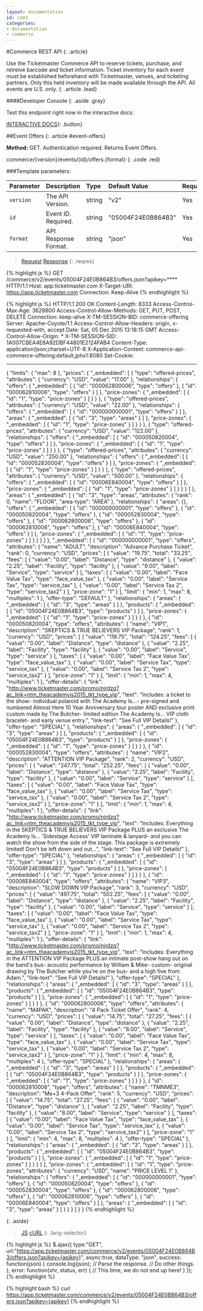 ```yaml
---
layout: documentation
id: com1
categories:
- documentation
- commerce
---
```


#Commerce REST API
{: .article}

Use the Ticketmaster Commerce API to reserve tickets, purchase, and retreive barcode and ticket information. Ticket inventory for each event must be established beforehand with Ticketmaster, venues, and ticketing partners. Only this held inventory will be made available through the API. All events are U.S. only.
{: .article .lead}

####Developer Console
{: .aside .gray}

Test this endpoint right now in the interactive docs:

[INTERACTIVE DOCS](/products-and-docs/apis/interactive-console/){: .button}

##Event Offers
{: .article #event-offers}

**Method:** GET.
Authentication required.
Returns Event Offers.

commerce/{version}/events/{id}/offers.{format}
{: .code .red}

###Template parameters:

| Parameter  | Description          | Type              | Default Value      | Required |
|:-----------|:---------------------|:----------------- |:------------------ |:-------- |
| `version`  | The API Version.     | string            |       "v2"         | Yes      |
| `id`       | Event ID. Required.  | string            | "05004F24E0B864B3" | Yes      |
| `format`   | API Response Format. | string            |       "json"       | Yes      |


>[Request](#req)
>[Response](#res)
{: .reqres}

{% highlight js %}
GET /commerce/v2/events/05004F24E0B864B3/offers.json?apikey=**** HTTP/1.1
Host:
app.ticketmaster.com
X-Target-URI:
https://app.ticketmaster.com
Connection:
Keep-Alive
{% endhighlight %}

{% highlight js %}
HTTP/1.1 200 OK
Content-Length:
8333
Access-Control-Max-Age:
3628800
Access-Control-Allow-Methods:
GET, PUT, POST, DELETE
Connection:
keep-alive
X-TM-SESSION-BID:
commerce-offering
Server:
Apache-Coyote/1.1
Access-Control-Allow-Headers:
origin, x-requested-with, accept
Date:
Sat, 05 Dec 2015 13:18:15 GMT
Access-Control-Allow-Origin:
*
X-TM-SESSION-SID:
1A007CBEA4E8A92DBF44801E2124FAB4
Content-Type:
application/json;charset=UTF-8
X-Application-Context:
commerce-api-commerce-offering:default,jphx1:8080
Set-Cookie:
****

{
  "limits":  {
    "max": 8
  },
  "prices":  {
    "_embedded":  [
       {
        "type": "offered-prices",
        "attributes":  {
          "currency": "USD",
          "value": "17.00"
        },
        "relationships":  {
          "offers":  {
            "_embedded":  [
               {
                "id": "000062800006",
                "type": "offers"
              },
               {
                "id": "000062810006",
                "type": "offers"
              }
            ]
          },
          "price-zones":  {
            "_embedded":  [
               {
                "id": "1",
                "type": "price-zones"
              }
            ]
          }
        }
      },
       {
        "type": "offered-prices",
        "attributes":  {
          "currency": "USD",
          "value": "22.00"
        },
        "relationships":  {
          "offers":  {
            "_embedded":  [
               {
                "id": "000000000001",
                "type": "offers"
              }
            ]
          },
          "areas":  {
            "_embedded":  [
               {
                "id": "3",
                "type": "areas"
              }
            ]
          },
          "price-zones":  {
            "_embedded":  [
               {
                "id": "1",
                "type": "price-zones"
              }
            ]
          }
        }
      },
       {
        "type": "offered-prices",
        "attributes":  {
          "currency": "USD",
          "value": "122.00"
        },
        "relationships":  {
          "offers":  {
            "_embedded":  [
               {
                "id": "000050820004",
                "type": "offers"
              }
            ]
          },
          "price-zones":  {
            "_embedded":  [
               {
                "id": "1",
                "type": "price-zones"
              }
            ]
          }
        }
      },
       {
        "type": "offered-prices",
        "attributes":  {
          "currency": "USD",
          "value": "250.00"
        },
        "relationships":  {
          "offers":  {
            "_embedded":  [
               {
                "id": "000052830004",
                "type": "offers"
              }
            ]
          },
          "price-zones":  {
            "_embedded":  [
               {
                "id": "1",
                "type": "price-zones"
              }
            ]
          }
        }
      },
       {
        "type": "offered-prices",
        "attributes":  {
          "currency": "USD",
          "value": "500.00"
        },
        "relationships":  {
          "offers":  {
            "_embedded":  [
               {
                "id": "00006E840004",
                "type": "offers"
              }
            ]
          },
          "price-zones":  {
            "_embedded":  [
               {
                "id": "1",
                "type": "price-zones"
              }
            ]
          }
        }
      }
    ]
  },
  "areas":  {
    "_embedded":  [
       {
        "id": "3",
        "type": "areas",
        "attributes":  {
          "rank": 0,
          "name": "FLOOR",
          "area-type": "AREA"
        },
        "relationships":  {
          "areas":  {},
          "offers":  {
            "_embedded":  [
               {
                "id": "000000000001",
                "type": "offers"
              },
               {
                "id": "000050820004",
                "type": "offers"
              },
               {
                "id": "000052830004",
                "type": "offers"
              },
               {
                "id": "000062800006",
                "type": "offers"
              },
               {
                "id": "000062810006",
                "type": "offers"
              },
               {
                "id": "00006E840004",
                "type": "offers"
              }
            ]
          },
          "price-zones":  {
            "_embedded":  [
               {
                "id": "1",
                "type": "price-zones"
              }
            ]
          }
        }
      }
    ]
  },
  "_embedded":  [
     {
      "id": "000000000001",
      "type": "offers",
      "attributes":  {
        "name": "ADULT",
        "description": "Advance Purchase Ticket",
        "rank": 0,
        "currency": "USD",
        "prices":  [
           {
            "value": "19.75",
            "total": "33.25",
            "fees":  [
               {
                "value": "0.00",
                "label": "Distance",
                "type": "distance"
              },
               {
                "value": "2.25",
                "label": "Facility",
                "type": "facility"
              },
               {
                "value": "9.00",
                "label": "Service",
                "type": "service"
              }
            ],
            "taxes":  [
               {
                "value": "0.00",
                "label": "Face Value Tax",
                "type": "face_value_tax"
              },
               {
                "value": "0.00",
                "label": "Service Tax",
                "type": "service_tax"
              },
               {
                "value": "0.00",
                "label": "Service Tax 2",
                "type": "service_tax2"
              }
            ],
            "price-zone": "1"
          }
        ],
        "limit":  {
          "min": 1,
          "max": 8,
          "multiples": 1
        },
        "offer-type": "DEFAULT"
      },
      "relationships":  {
        "areas":  {
          "_embedded":  [
             {
              "id": "3",
              "type": "areas"
            }
          ]
        },
        "products":  {
          "_embedded":  [
             {
              "id": "05004F24E0B864B3",
              "type": "products"
            }
          ]
        },
        "price-zones":  {
          "_embedded":  [
             {
              "id": "1",
              "type": "price-zones"
            }
          ]
        }
      }
    },
     {
      "id": "000050820004",
      "type": "offers",
      "attributes":  {
        "name": "VIP1",
        "description": "SKEPTICS & TRUE BELIEVERS VIP Package",
        "rank": 1,
        "currency": "USD",
        "prices":  [
           {
            "value": "119.75",
            "total": "124.25",
            "fees":  [
               {
                "value": "0.00",
                "label": "Distance",
                "type": "distance"
              },
               {
                "value": "2.25",
                "label": "Facility",
                "type": "facility"
              },
               {
                "value": "0.00",
                "label": "Service",
                "type": "service"
              }
            ],
            "taxes":  [
               {
                "value": "0.00",
                "label": "Face Value Tax",
                "type": "face_value_tax"
              },
               {
                "value": "0.00",
                "label": "Service Tax",
                "type": "service_tax"
              },
               {
                "value": "0.00",
                "label": "Service Tax 2",
                "type": "service_tax2"
              }
            ],
            "price-zone": "1"
          }
        ],
        "limit":  {
          "min": 1,
          "max": 4,
          "multiples": 1
        },
        "offer-details":  {
          "link": "http://www.ticketmaster.com/promo/njrdzq?ac_link=ntm_theacademyis2015_tkt_type_vip",
          "text": "Includes: a ticket to the show- individual polaroid with The Academy Is...- pre-signed and numbered Almost Here 10 Year Anniversary tour poster AND exclusive print custom made by The Butcher- limited edition The Academy Is... VIP cloth bracelet- and early venue entry.",
          "link-text": "See Full VIP Details!"
        },
        "offer-type": "SPECIAL"
      },
      "relationships":  {
        "areas":  {
          "_embedded":  [
             {
              "id": "3",
              "type": "areas"
            }
          ]
        },
        "products":  {
          "_embedded":  [
             {
              "id": "05004F24E0B864B3",
              "type": "products"
            }
          ]
        },
        "price-zones":  {
          "_embedded":  [
             {
              "id": "1",
              "type": "price-zones"
            }
          ]
        }
      }
    },
     {
      "id": "000052830004",
      "type": "offers",
      "attributes":  {
        "name": "VIP2",
        "description": "ATTENTION VIP Package",
        "rank": 2,
        "currency": "USD",
        "prices":  [
           {
            "value": "247.75",
            "total": "252.25",
            "fees":  [
               {
                "value": "0.00",
                "label": "Distance",
                "type": "distance"
              },
               {
                "value": "2.25",
                "label": "Facility",
                "type": "facility"
              },
               {
                "value": "0.00",
                "label": "Service",
                "type": "service"
              }
            ],
            "taxes":  [
               {
                "value": "0.00",
                "label": "Face Value Tax",
                "type": "face_value_tax"
              },
               {
                "value": "0.00",
                "label": "Service Tax",
                "type": "service_tax"
              },
               {
                "value": "0.00",
                "label": "Service Tax 2",
                "type": "service_tax2"
              }
            ],
            "price-zone": "1"
          }
        ],
        "limit":  {
          "min": 1,
          "max": 4,
          "multiples": 1
        },
        "offer-details":  {
          "link": "http://www.ticketmaster.com/promo/njrdzq?ac_link=ntm_theacademyis2015_tkt_type_vip",
          "text": "Includes: Everything in the SKEPTICS & TRUE BELIEVERS VIP Package PLUS an exclusive The Academy Is... 'Sidestage Access' VIP laminate & lanyard- and you can watch the show from the side of the stage. This package is extremely limited! Don't be left down and out...",
          "link-text": "See Full VIP Details!"
        },
        "offer-type": "SPECIAL"
      },
      "relationships":  {
        "areas":  {
          "_embedded":  [
             {
              "id": "3",
              "type": "areas"
            }
          ]
        },
        "products":  {
          "_embedded":  [
             {
              "id": "05004F24E0B864B3",
              "type": "products"
            }
          ]
        },
        "price-zones":  {
          "_embedded":  [
             {
              "id": "1",
              "type": "price-zones"
            }
          ]
        }
      }
    },
     {
      "id": "00006E840004",
      "type": "offers",
      "attributes":  {
        "name": "VIP3",
        "description": "SLOW DOWN VIP Package",
        "rank": 3,
        "currency": "USD",
        "prices":  [
           {
            "value": "497.75",
            "total": "502.25",
            "fees":  [
               {
                "value": "0.00",
                "label": "Distance",
                "type": "distance"
              },
               {
                "value": "2.25",
                "label": "Facility",
                "type": "facility"
              },
               {
                "value": "0.00",
                "label": "Service",
                "type": "service"
              }
            ],
            "taxes":  [
               {
                "value": "0.00",
                "label": "Face Value Tax",
                "type": "face_value_tax"
              },
               {
                "value": "0.00",
                "label": "Service Tax",
                "type": "service_tax"
              },
               {
                "value": "0.00",
                "label": "Service Tax 2",
                "type": "service_tax2"
              }
            ],
            "price-zone": "1"
          }
        ],
        "limit":  {
          "min": 1,
          "max": 4,
          "multiples": 1
        },
        "offer-details":  {
          "link": "http://www.ticketmaster.com/promo/njrdzq?ac_link=ntm_theacademyis2015_tkt_type_vip",
          "text": "Includes: Everything in the ATTENTION VIP Package PLUS an intimate post-show hang out on the band's bus- acoustic performance by William & Mike- custom- original drawing by The Butcher while you're on the bus- and a high five from Adam.",
          "link-text": "See Full VIP Details!"
        },
        "offer-type": "SPECIAL"
      },
      "relationships":  {
        "areas":  {
          "_embedded":  [
             {
              "id": "3",
              "type": "areas"
            }
          ]
        },
        "products":  {
          "_embedded":  [
             {
              "id": "05004F24E0B864B3",
              "type": "products"
            }
          ]
        },
        "price-zones":  {
          "_embedded":  [
             {
              "id": "1",
              "type": "price-zones"
            }
          ]
        }
      }
    },
     {
      "id": "000062800006",
      "type": "offers",
      "attributes":  {
        "name": "M4PAK",
        "description": "4 Pack Ticket Offer",
        "rank": 4,
        "currency": "USD",
        "prices":  [
           {
            "value": "14.75",
            "total": "27.25",
            "fees":  [
               {
                "value": "0.00",
                "label": "Distance",
                "type": "distance"
              },
               {
                "value": "2.25",
                "label": "Facility",
                "type": "facility"
              },
               {
                "value": "8.00",
                "label": "Service",
                "type": "service"
              }
            ],
            "taxes":  [
               {
                "value": "0.00",
                "label": "Face Value Tax",
                "type": "face_value_tax"
              },
               {
                "value": "0.00",
                "label": "Service Tax",
                "type": "service_tax"
              },
               {
                "value": "0.00",
                "label": "Service Tax 2",
                "type": "service_tax2"
              }
            ],
            "price-zone": "1"
          }
        ],
        "limit":  {
          "min": 4,
          "max": 8,
          "multiples": 4
        },
        "offer-type": "SPECIAL"
      },
      "relationships":  {
        "areas":  {
          "_embedded":  [
             {
              "id": "3",
              "type": "areas"
            }
          ]
        },
        "products":  {
          "_embedded":  [
             {
              "id": "05004F24E0B864B3",
              "type": "products"
            }
          ]
        },
        "price-zones":  {
          "_embedded":  [
             {
              "id": "1",
              "type": "price-zones"
            }
          ]
        }
      }
    },
     {
      "id": "000062810006",
      "type": "offers",
      "attributes":  {
        "name": "TMNME3",
        "description": "Me+3 4-Pack Offer",
        "rank": 5,
        "currency": "USD",
        "prices":  [
           {
            "value": "14.75",
            "total": "27.25",
            "fees":  [
               {
                "value": "0.00",
                "label": "Distance",
                "type": "distance"
              },
               {
                "value": "2.25",
                "label": "Facility",
                "type": "facility"
              },
               {
                "value": "8.00",
                "label": "Service",
                "type": "service"
              }
            ],
            "taxes":  [
               {
                "value": "0.00",
                "label": "Face Value Tax",
                "type": "face_value_tax"
              },
               {
                "value": "0.00",
                "label": "Service Tax",
                "type": "service_tax"
              },
               {
                "value": "0.00",
                "label": "Service Tax 2",
                "type": "service_tax2"
              }
            ],
            "price-zone": "1"
          }
        ],
        "limit":  {
          "min": 4,
          "max": 8,
          "multiples": 4
        },
        "offer-type": "SPECIAL"
      },
      "relationships":  {
        "areas":  {
          "_embedded":  [
             {
              "id": "3",
              "type": "areas"
            }
          ]
        },
        "products":  {
          "_embedded":  [
             {
              "id": "05004F24E0B864B3",
              "type": "products"
            }
          ]
        },
        "price-zones":  {
          "_embedded":  [
             {
              "id": "1",
              "type": "price-zones"
            }
          ]
        }
      }
    }
  ],
  "price-zones":  {
    "_embedded":  [
       {
        "id": "1",
        "type": "price-zones",
        "attributes":  {
          "currency": "USD",
          "name": "PRICE LEVEL 1"
        },
        "relationships":  {
          "offers":  {
            "_embedded":  [
               {
                "id": "000000000001",
                "type": "offers"
              },
               {
                "id": "000050820004",
                "type": "offers"
              },
               {
                "id": "000052830004",
                "type": "offers"
              },
               {
                "id": "000062800006",
                "type": "offers"
              },
               {
                "id": "000062810006",
                "type": "offers"
              },
               {
                "id": "00006E840004",
                "type": "offers"
              }
            ]
          },
          "areas":  {
            "_embedded":  [
               {
                "id": "3",
                "type": "areas"
              }
            ]
          }
        }
      }
    ]
  }
}
{% endhighlight %}

{: .aside}
>[JS](#js)
>[cURL](#curl)
{: .lang-selector}

{% highlight js %}
$.ajax({
  type:"GET",
  url:"https://app.ticketmaster.com/commerce/v2/events/05004F24E0B864B3/offers.json?apikey={apikey}",
  async:true,
  dataType: "json",
  success: function(json) {
              console.log(json);
              // Parse the response.
              // Do other things.
           },
  error: function(xhr, status, err) {
              // This time, we do not end up here!
           }
});
{% endhighlight %}

{% highlight bash %}
curl https://app.ticketmaster.com/commerce/v2/events/05004F24E0B864B3/offers.json?apikey={apikey}
{% endhighlight %}
